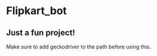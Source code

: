 # Flipkart_bot

## Just a fun project!

Make sure to add geckodriver to the path before using this.

